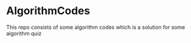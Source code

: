 # AlgorithmCodes
This repo consists of some algorithm codes which is a solution for some algorithm quiz
